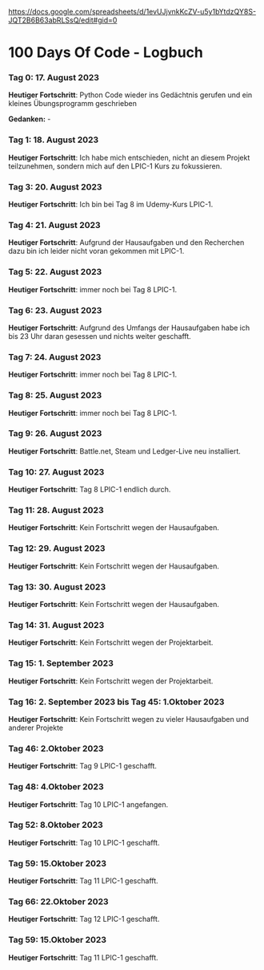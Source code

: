 https://docs.google.com/spreadsheets/d/1evUJjvnkKcZV-u5y1bYtdzQY8S-JQT2B6B63abRLSsQ/edit#gid=0



# 100 Days Of Code - Logbuch

### Tag 0: 17. August 2023 

**Heutiger Fortschritt**: Python Code wieder ins Gedächtnis gerufen und ein kleines Übungsprogramm geschrieben

**Gedanken:** -


### Tag 1: 18. August 2023

**Heutiger Fortschritt**: Ich habe mich entschieden, nicht an diesem Projekt teilzunehmen, sondern mich auf den LPIC-1 Kurs zu fokussieren.


### Tag 3: 20. August 2023

**Heutiger Fortschritt**: Ich bin bei Tag 8 im Udemy-Kurs LPIC-1.


### Tag 4: 21. August 2023

**Heutiger Fortschritt**: Aufgrund der Hausaufgaben und den Recherchen dazu bin ich leider nicht voran gekommen mit LPIC-1.


### Tag 5: 22. August 2023

**Heutiger Fortschritt**: immer noch bei Tag 8 LPIC-1.


### Tag 6: 23. August 2023

**Heutiger Fortschritt**: Aufgrund des Umfangs der Hausaufgaben habe ich bis 23 Uhr daran gesessen und nichts weiter geschafft.


### Tag 7: 24. August 2023

**Heutiger Fortschritt**: immer noch bei Tag 8 LPIC-1.


### Tag 8: 25. August 2023

**Heutiger Fortschritt**: immer noch bei Tag 8 LPIC-1.


### Tag 9: 26. August 2023

**Heutiger Fortschritt**: Battle.net, Steam und Ledger-Live neu installiert.


### Tag 10: 27. August 2023

**Heutiger Fortschritt**: Tag 8 LPIC-1 endlich durch.


### Tag 11: 28. August 2023

**Heutiger Fortschritt**: Kein Fortschritt wegen der Hausaufgaben.


### Tag 12: 29. August 2023

**Heutiger Fortschritt**: Kein Fortschritt wegen der Hausaufgaben.


### Tag 13: 30. August 2023

**Heutiger Fortschritt**: Kein Fortschritt wegen der Hausaufgaben.


### Tag 14: 31. August 2023

**Heutiger Fortschritt**: Kein Fortschritt wegen der Projektarbeit.


### Tag 15: 1. September 2023

**Heutiger Fortschritt**: Kein Fortschritt wegen der Projektarbeit.


### Tag 16: 2. September 2023 bis Tag 45: 1.Oktober 2023

**Heutiger Fortschritt**: Kein Fortschritt wegen zu vieler Hausaufgaben und anderer Projekte


### Tag 46: 2.Oktober 2023

**Heutiger Fortschritt**: Tag 9 LPIC-1 geschafft.


### Tag 48: 4.Oktober 2023

**Heutiger Fortschritt**: Tag 10 LPIC-1 angefangen.


### Tag 52: 8.Oktober 2023

**Heutiger Fortschritt**: Tag 10 LPIC-1 geschafft.


### Tag 59: 15.Oktober 2023

**Heutiger Fortschritt**: Tag 11 LPIC-1 geschafft.


### Tag 66: 22.Oktober 2023

**Heutiger Fortschritt**: Tag 12 LPIC-1 geschafft.


### Tag 59: 15.Oktober 2023

**Heutiger Fortschritt**: Tag 11 LPIC-1 geschafft.
